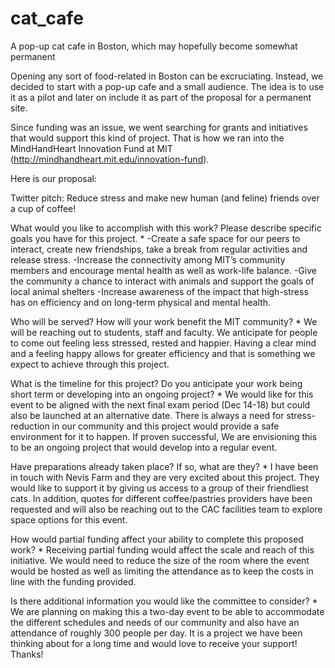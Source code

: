 # cat_cafe
A pop-up cat cafe in Boston, which may hopefully become somewhat permanent


Opening any sort of food-related in Boston can be excruciating. Instead, we decided to start with a pop-up cafe and a small audience. The idea is to use it as a pilot and later on include it as part of the proposal for a permanent site.

Since funding was an issue, we went searching for grants and initiatives that would support this kind of project. That is how we ran into the MindHandHeart Innovation Fund at MIT (http://mindhandheart.mit.edu/innovation-fund).

Here is our proposal:

Twitter pitch: Reduce stress and make new human (and feline) friends over a cup of coffee!

What would you like to accomplish with this work? Please describe specific goals you have for this project. *
-Create a safe space for our peers to interact, create new friendships, take a break from regular activities and release stress.
-Increase the connectivity among MIT’s community members and encourage mental health as well as work-life balance.
-Give the community a chance to interact with animals and support the goals of local animal shelters
-Increase awareness of the impact that high-stress has on efficiency and  on long-term physical and mental health.

Who will be served? How will your work benefit the MIT community? *
We will be reaching out to students, staff and faculty. We anticipate for people to come out feeling less stressed, rested and happier. Having a clear mind and a feeling happy allows for greater efficiency and that is something we expect to achieve through this project. 

What is the timeline for this project? Do you anticipate your work being short term or developing into an ongoing project? *
We would like for this event to be aligned with the next final exam period (Dec 14-18) but could also be launched at an alternative date. There is always a need for stress-reduction in our community and this project would provide a safe environment for it to happen. If proven successful, We are envisioning this to be an ongoing project that would develop into a regular event.

Have preparations already taken place? If so, what are they? *
I have been in touch with Nevis Farm and they are very excited about this project. They  would like to support it by giving us access to a group of their friendliest cats. In addition, quotes for different coffee/pastries providers have been requested and will also be reaching out to the CAC facilities team to explore space options for this event.

How would partial funding affect your ability to complete this proposed work? *
Receiving partial funding would affect the scale and reach of this initiative. We would need to reduce the size of the room where the event would be hosted as well as limiting the attendance as to keep the costs in line with the funding provided.

Is there additional information you would like the committee to consider? *
We are planning on making this a two-day event to be able to accommodate the different schedules and needs of our community and also have an attendance of roughly 300 people per day. It is a project we have been thinking about for a long time and would love to receive your support! Thanks!

